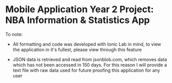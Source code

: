 # Mobile Application Year 2 Project: NBA Information &amp; Statistics App 

To note: 

- All formatting and code was developed with Ionic Lab in mind, to view the application in it's fullest, please view through this feature

- JSON data is retrieved and read from jsonblob.com, which removes data which has not been accessed in 150 days. For this reason I will provide a text file 
with raw data used for future proofing this application for any user
